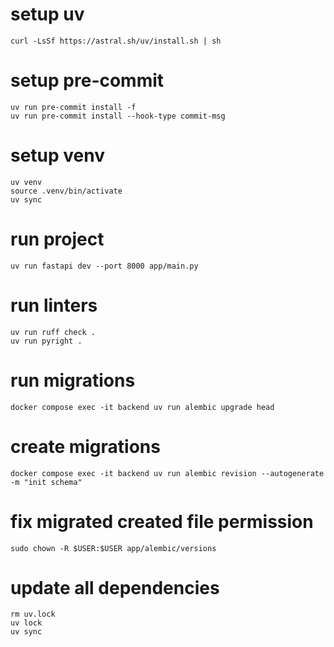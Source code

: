# setup uv

```shell
curl -LsSf https://astral.sh/uv/install.sh | sh
```


# setup pre-commit

```shell
uv run pre-commit install -f
uv run pre-commit install --hook-type commit-msg
```

# setup venv

```shell
uv venv
source .venv/bin/activate
uv sync
```

# run project

```shell
uv run fastapi dev --port 8000 app/main.py
```

# run linters

```shell
uv run ruff check .
uv run pyright .
```

# run migrations
```shell
docker compose exec -it backend uv run alembic upgrade head
```

# create migrations

```shell
docker compose exec -it backend uv run alembic revision --autogenerate -m "init schema"
```

# fix migrated created file permission

```shell
sudo chown -R $USER:$USER app/alembic/versions
```

# update all dependencies

```shell
rm uv.lock
uv lock
uv sync
```
